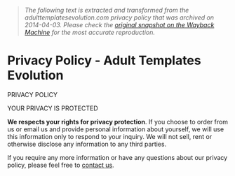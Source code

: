 > *The following text is extracted and transformed from the adulttemplatesevolution.com privacy policy that was archived on 2014-04-03. Please check the [original snapshot on the Wayback Machine](https://web.archive.org/web/20140403081145id_/http%3A//www.adulttemplatesevolution.com/privacy-policy.php) for the most accurate reproduction.*

# Privacy Policy - Adult Templates Evolution

PRIVACY POLICY

YOUR PRIVACY IS PROTECTED

**We respects your rights for privacy protection**. If you choose to order from us or email us and provide personal information about yourself, we will use this information only to respond to your inquiry. We will not sell, rent or otherwise disclose any information to any third parties.

If you require any more information or have any questions about our privacy policy, please feel free to [contact us](https://web.archive.org/web/20140403081145id_/http%3A//www.adulttemplatesevolution.com/contact/index.php).

